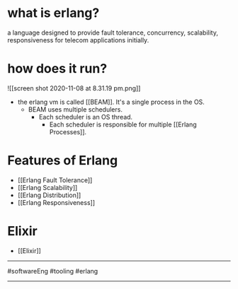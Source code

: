 # what is erlang?
a language designed to provide fault tolerance, concurrency, scalability, responsiveness for telecom applications initially. 

# how does it run?
![[screen shot 2020-11-08 at 8.31.19 pm.png]]
- the erlang vm is called [[BEAM]]. It's a single process in the OS. 
	- BEAM uses multiple schedulers.
		- Each scheduler is an OS thread.
			- Each scheduler is responsible for multiple [[Erlang Processes]].

# Features of Erlang
- [[Erlang Fault Tolerance]]
- [[Erlang Scalability]]
- [[Erlang Distribution]]
- [[Erlang Responsiveness]]

# Elixir
- [[Elixir]]
---

#softwareEng #tooling #erlang

___